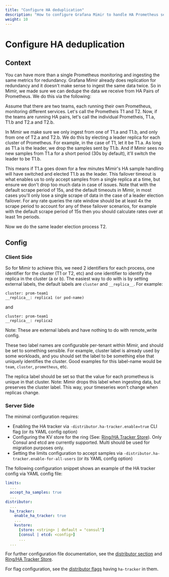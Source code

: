 ```yaml
---
title: "Configure HA deduplication"
description: "How to configure Grafana Mimir to handle HA Prometheus server deduplication."
weight: 10
---
```


# Configure HA deduplication

## Context

You can have more than a single Prometheus monitoring and ingesting the same metrics for redundancy. Grafana Mimir already does replication for redundancy and it doesn't make sense to ingest the same data twice. So in Mimir, we made sure we can dedupe the data we receive from HA Pairs of Prometheus. We do this via the following:

Assume that there are two teams, each running their own Prometheus, monitoring different services. Let's call the Prometheis T1 and T2. Now, if the teams are running HA pairs, let's call the individual Prometheis, T1.a, T1.b and T2.a and T2.b.

In Mimir we make sure we only ingest from one of T1.a and T1.b, and only from one of T2.a and T2.b. We do this by electing a leader replica for each cluster of Prometheus. For example, in the case of T1, let it be T1.a. As long as T1.a is the leader, we drop the samples sent by T1.b. And if Mimir sees no new samples from T1.a for a short period (30s by default), it'll switch the leader to be T1.b.

This means if T1.a goes down for a few minutes Mimir's HA sample handling will have switched and elected T1.b as the leader. This failover timeout is what enables us to only accept samples from a single replica at a time, but ensure we don't drop too much data in case of issues. Note that with the default scrape period of 15s, and the default timeouts in Mimir, in most cases you'll only lose a single scrape of data in the case of a leader election failover. For any rate queries the rate window should be at least 4x the scrape period to account for any of these failover scenarios, for example with the default scrape period of 15s then you should calculate rates over at least 1m periods.

Now we do the same leader election process T2.

## Config

### Client Side

So for Mimir to achieve this, we need 2 identifiers for each process, one identifier for the cluster (T1 or T2, etc) and one identifier to identify the replica in the cluster (a or b). The easiest way to do with is by setting external labels, the default labels are `cluster` and `__replica__`. For example:

```
cluster: prom-team1
__replica__: replica1 (or pod-name)
```

and

```
cluster: prom-team1
__replica__: replica2
```

Note: These are external labels and have nothing to do with remote_write config.

These two label names are configurable per-tenant within Mimir, and should be set to something sensible. For example, cluster label is already used by some workloads, and you should set the label to be something else that uniquely identifies the cluster. Good examples for this label-name would be `team`, `cluster`, `prometheus`, etc.

The replica label should be set so that the value for each prometheus is unique in that cluster. Note: Mimir drops this label when ingesting data, but preserves the cluster label. This way, your timeseries won't change when replicas change.

### Server Side

The minimal configuration requires:

- Enabling the HA tracker via `-distributor.ha-tracker.enable=true` CLI flag (or its YAML config option)
- Configuring the KV store for the ring (See: [Ring/HA Tracker Store](../configuration/arguments.md#ringha-tracker-store)). Only Consul and etcd are currently supported. Multi should be used for migration purposes only.
- Setting the limits configuration to accept samples via `-distributor.ha-tracker.enable-for-all-users` (or its YAML config option)

The following configuration snippet shows an example of the HA tracker config via YAML config file:

```yaml
limits:
  ...
  accept_ha_samples: true
  ...
distributor:
  ...
  ha_tracker:
    enable_ha_tracker: true
    ...
    kvstore:
      [store: <string> | default = "consul"]
      [consul | etcd: <config>]
      ...
  ...
```

For further configuration file documentation, see the [distributor section](../configuration/config-file-reference.md#distributor_config) and [Ring/HA Tracker Store](../configuration/arguments.md#ringha-tracker-store).

For flag configuration, see the [distributor flags](../configuration/arguments.md#ha-tracker) having `ha-tracker` in them.
